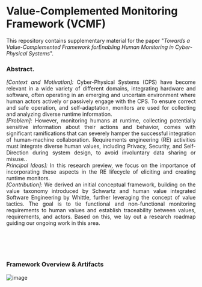 # Value-Complemented Monitoring Framework (VCMF)

This repository contains supplementary material for the paper "_Towards a Value-Complemented Framework forEnabling Human Monitoring in Cyber-Physical Systems_".


### Abstract.
<div style="text-align: justify"> 
<em>[Context and Motivation]: </em> Cyber-Physical Systems (CPS) have become relevant in a wide variety of different domains, integrating
hardware and software, often operating in an emerging and uncertain environment where human actors actively or passively engage with the
CPS. To ensure correct and safe operation, and self-adaptation, monitors are used for collecting and analyzing diverse runtime information.<br>
<em>[Problem]:</em> However, monitoring humans at runtime, collecting potentially sensitive information about their actions and behavior, comes with
significant ramifications that can severely hamper the successful integration of human-machine collaboration. Requirements engineering (RE)
activities must integrate diverse human values, including Privacy, Security, and Self-Direction during system design, to avoid involuntary data
sharing or misuse..<br> 
<em>Principal Ideas]:</em> In this research preview, we focus on the importance of incorporating these aspects in the RE lifecycle
of eliciting and creating runtime monitors.<br>
<em>[Contribution]:</em> We derived an initial conceptual framework, building on the value taxonomy introduced by Schwartz and human value integrated Software Engineering by
Whittle, further leveraging the concept of value tactics. The goal is to tie functional and non-functional monitoring requirements to human values and establish traceability between values, requirements, and actors.
Based on this, we lay out a research roadmap guiding our ongoing work in this area.
</div>
<br><br><br><br>

### Framework Overview & Artifacts

![image](https://github.com/user-attachments/assets/3b28618f-a8ce-4267-b656-63194a27aece)





